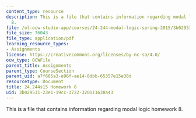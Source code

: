 ```yaml
---
content_type: resource
description: This is a file that contains information regarding modal logic homework
  8.
file: /ol-ocw-studio-app/courses/24-244-modal-logic-spring-2015/3b02953123e119cc3722320111638a43_MIT24_244S15_Homework8.pdf
file_size: 76043
file_type: application/pdf
learning_resource_types:
- Assignments
license: https://creativecommons.org/licenses/by-nc-sa/4.0/
ocw_type: OCWFile
parent_title: Assignments
parent_type: CourseSection
parent_uid: a7f685a3-e96f-ae14-8dbb-65357e15e38d
resourcetype: Document
title: 24.244s15 Homework 8
uid: 3b029531-23e1-19cc-3722-320111638a43
---
```

This is a file that contains information regarding modal logic homework 8.